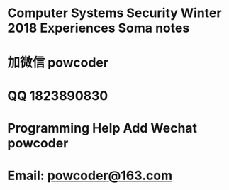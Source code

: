 # Computer Systems Security  Winter 2018 Experiences   Soma notes
# 加微信 powcoder

# QQ 1823890830

# Programming Help Add Wechat powcoder

# Email: powcoder@163.com

